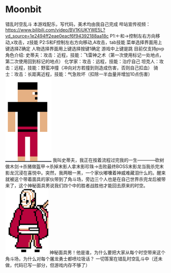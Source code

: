 # Moonbit
错乱时空乱斗
本游戏配乐，写代码，美术均由我自己完成
哔站宣传视频：https://www.bilibili.com/video/BV1KiUKYWE5L?vd_source=1e2494ff2eae0eacf6f94392188aa18c
P1:<-和->控制左右方向移动,x攻击，z技能
P2:S和F控制左右方向移动,A攻击，tab技能
菜单选择界面用上键选择Z确定
人物选择界面用上键选择按键1确定
游戏中上键是跳
目前仅支持pvp
角色介绍:
史蒂夫：攻击：近程，技能：飞雷神之术（第一次使用标记一处地点，第二次使用回到标记的地点）
化学家：攻击：远程，技能：治疗自己
坦克人：攻击：远程，技能：野蛮冲撞（冲向对方若撞到则造成伤害，否则自己扣血）
骑士：攻击：长距离近程，技能：气急败坏（扣除一半血量并增加10点伤害）
![alt text](image-1.png)
我叫史蒂夫，我正在按着流程过完我的一生————砍树做木剑->杀猪做盔甲->杀掉末影人拿末影珍珠->击败最终BOSS末影龙当我杀完末影龙沉浸在喜悦中。突然，我两眼一黑，一个家伙嘟囔着神威难藏泪什么的。醒来就被这个带着面具的家伙带到了角斗场，旁边三个人也是在自己世界杀完龙后被带来了，这个神秘面具男说我们四个中的胜者战胜他才能回去原来的时空。
![alt text](image.png)
神秘面具男！他是谁，为什么要把大家从每个时空带来这个角斗场，为什么对每个屠龙勇士都喷垃圾话？
一切答案在错乱时空乱斗中（还未做，代码已写一部分，但游戏内存不够了）